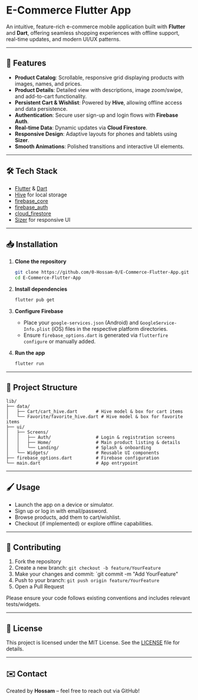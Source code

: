 # E-Commerce Flutter App

An intuitive, feature-rich e-commerce mobile application built with **Flutter** and **Dart**, offering seamless shopping experiences with offline support, real-time updates, and modern UI/UX patterns.


---

## 🚀 Features

* **Product Catalog**: Scrollable, responsive grid displaying products with images, names, and prices.
* **Product Details**: Detailed view with descriptions, image zoom/swipe, and add-to-cart functionality.
* **Persistent Cart & Wishlist**: Powered by **Hive**, allowing offline access and data persistence.
* **Authentication**: Secure user sign-up and login flows with **Firebase Auth**.
* **Real-time Data**: Dynamic updates via **Cloud Firestore**.
* **Responsive Design**: Adaptive layouts for phones and tablets using **Sizer**.
* **Smooth Animations**: Polished transitions and interactive UI elements.

---

## 🛠 Tech Stack

* [Flutter](https://flutter.dev/) & [Dart](https://dart.dev/)
* [Hive](https://pub.dev/packages/hive) for local storage
* [firebase\_core](https://pub.dev/packages/firebase_core)
* [firebase\_auth](https://pub.dev/packages/firebase_auth)
* [cloud\_firestore](https://pub.dev/packages/cloud_firestore)
* [Sizer](https://pub.dev/packages/sizer) for responsive UI

---

## 📥 Installation

1. **Clone the repository**

   ```bash
   git clone https://github.com/0-Hossam-0/E-Commerce-Flutter-App.git
   cd E-Commerce-Flutter-App
   ```

2. **Install dependencies**

   ```bash
   flutter pub get
   ```

3. **Configure Firebase**

   * Place your `google-services.json` (Android) and `GoogleService-Info.plist` (iOS) files in the respective platform directories.
   * Ensure `firebase_options.dart` is generated via `flutterfire configure` or manually added.

4. **Run the app**

   ```bash
   flutter run
   ```

---

## 📂 Project Structure

```
lib/
├── data/
│   ├── Cart/cart_hive.dart       # Hive model & box for cart items
│   └── Favorite/favorite_hive.dart # Hive model & box for favorite items
├── ui/
│   ├── Screens/
│   │   ├── Auth/                 # Login & registration screens
│   │   ├── Home/                 # Main product listing & details
│   │   └── Landing/              # Splash & onboarding
│   └── Widgets/                  # Reusable UI components
├── firebase_options.dart         # Firebase configuration
└── main.dart                     # App entrypoint
```

---

## 🖌️ Usage

* Launch the app on a device or simulator.
* Sign up or log in with email/password.
* Browse products, add them to cart/wishlist.
* Checkout (if implemented) or explore offline capabilities.

---

## 🤝 Contributing

1. Fork the repository
2. Create a new branch: `git checkout -b feature/YourFeature`
3. Make your changes and commit: \`git commit -m "Add YourFeature"
4. Push to your branch: `git push origin feature/YourFeature`
5. Open a Pull Request

Please ensure your code follows existing conventions and includes relevant tests/widgets.

---

## 📄 License

This project is licensed under the MIT License. See the [LICENSE](LICENSE) file for details.

---

## ✉️ Contact

Created by **Hossam** – feel free to reach out via GitHub!
